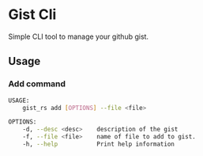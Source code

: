 # Gist Cli 
Simple CLI tool to manage your github gist.

## Usage 
### Add command
```bash
USAGE:
    gist_rs add [OPTIONS] --file <file>

OPTIONS:
    -d, --desc <desc>    description of the gist
    -f, --file <file>    name of file to add to gist.
    -h, --help           Print help information
```